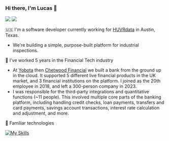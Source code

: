 ### Hi there, I'm Lucas 👋

<!--
**lucasrijllart/lucasrijllart** is a ✨ _special_ ✨ repository because its `README.md` (this file) appears on your GitHub profile.

Here are some ideas to get you started:

- 🔭 I’m currently working on ...
- 🌱 I’m currently learning ...
- 👯 I’m looking to collaborate on ...
- 🤔 I’m looking for help with ...
- 💬 Ask me about ...
- 📫 How to reach me: ...
- 😄 Pronouns: ...
- ⚡ Fun fact: ...
-->

<a href="https://www.linkedin.com/in/lucas-rijllart/"> <img src="https://img.shields.io/badge/LinkedIn-0077B5?style=for-the-badge&logo=linkedin&logoColor=white" /></a>
<a href="https://lucasrijllart.com"> <img src="https://img.shields.io/badge/website-000000?style=for-the-badge&logo=About.me&logoColor=white" /></a>

🇺🇸 I'm a software developer currently working for [HUVRdata](https://www.huvrdata.com/) in Austin, Texas.
- We're building a simple, purpose-built platform for industrial inspections.

🏦 I've worked 5 years in the Financial Tech industry
- At [Yobota](https://www.yobota.com) then [Chetwood Financial](https://chetwood.co) we built a bank from the ground up in the cloud. It supported 5 different live financial products in the UK market, and 3 financial institutions on the platform. I joined as the 20th employee in 2018, and left a 300-person company in 2023.
- I was responsible for the third-party integrations and quantitative functions (~11 people). This involved multiple core parts of the banking platform, including handling credit checks, loan payments, transfers and card payments, savings account transactions, interest rate calculation and adjustment, and more.

🚀 Familiar technologies

[![My Skills](https://skills.thijs.gg/icons?i=py,java,bash,go,django,flask,redis,postgres,docker,git,github,prometheus,grafana,jenkins,vim)](https://skills.thijs.gg)
